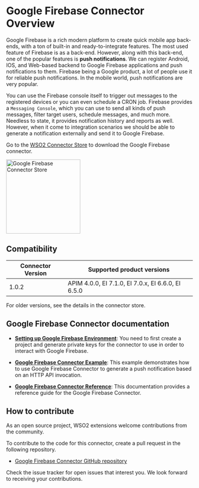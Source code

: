 # Google Firebase Connector Overview

Google Firebase is a rich modern platform to create quick mobile app back-ends, with a ton of built-in and ready-to-integrate features. The most used feature of Firebase is as a back-end. However, along with this back-end, one of the popular features is **push notifications**. We can register Android, IOS, and Web-based backend to Google Firebase applications and push notifications to them. Firebase being a Google product, a lot of people use it for reliable push notifications. In the mobile world, push notifications are very popular.  

You can use the Firebase console itself to trigger out messages to the registered devices or you can even schedule a CRON job. Firebase provides a `Messaging Console`, which you can use to send all kinds of push messages, filter target users, schedule messages, and much more. Needless to state, it provides notification history and reports as well. However, when it come to integration scenarios we should be able to generate a notification externally and send it to Google Firebase.

Go to the <a target="_blank" href="https://store.wso2.com/connector/mi-connector-googlefirebase">WSO2 Connector Store</a> to download the Google Firebase connector.

<img src="{{base_path}}/assets/img/integrate/connectors/google-firebase-store.png" title="Google Firebase Connector Store" width="200" alt="Google Firebase Connector Store"/>

## Compatibility

| Connector Version | Supported product versions |
| ------------- |-------------|
| 1.0.2    | APIM 4.0.0, EI 7.1.0, EI 7.0.x, EI 6.6.0, EI 6.5.0 |

For older versions, see the details in the connector store.

## Google Firebase Connector documentation

* **[Setting up Google Firebase Environment]({{base_path}}/reference/connectors/google-firebase-connector/google-firebase-setup/)**: You need to first create a project and generate private keys for the connector to use in order to interact with Google Firebase.

* **[Google Firebase Connector Example]({{base_path}}/reference/connectors/google-firebase-connector/google-firebase-connector-example/)**: This example demonstrates how to use Google Firebase Connector to generate a push notification based on an HTTP API invocation. 

* **[Google Firebase Connector Reference]({{base_path}}/reference/connectors/google-firebase-connector/google-firebase-configuration/)**: This documentation provides a reference guide for the Google Firebase Connector.

## How to contribute

As an open source project, WSO2 extensions welcome contributions from the community. 

To contribute to the code for this connector, create a pull request in the following repository. 

* [Google Firebase Connector GitHub repository](https://github.com/wso2-extensions/esb-connector-googlefirebase)

Check the issue tracker for open issues that interest you. We look forward to receiving your contributions.
